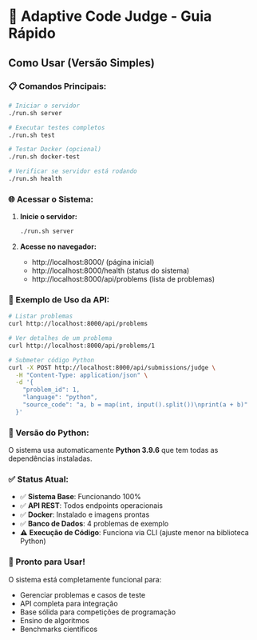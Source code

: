 # 🚀 Adaptive Code Judge - Guia Rápido

## Como Usar (Versão Simples)

### 📋 Comandos Principais:

```bash
# Iniciar o servidor
./run.sh server

# Executar testes completos
./run.sh test

# Testar Docker (opcional)
./run.sh docker-test

# Verificar se servidor está rodando
./run.sh health
```

### 🌐 Acessar o Sistema:

1. **Inicie o servidor:**
   ```bash
   ./run.sh server
   ```

2. **Acesse no navegador:**
   - http://localhost:8000/ (página inicial)
   - http://localhost:8000/health (status do sistema)
   - http://localhost:8000/api/problems (lista de problemas)

### 📝 Exemplo de Uso da API:

```bash
# Listar problemas
curl http://localhost:8000/api/problems

# Ver detalhes de um problema
curl http://localhost:8000/api/problems/1

# Submeter código Python
curl -X POST http://localhost:8000/api/submissions/judge \
  -H "Content-Type: application/json" \
  -d '{
    "problem_id": 1,
    "language": "python",
    "source_code": "a, b = map(int, input().split())\nprint(a + b)"
  }'
```

### 🐍 Versão do Python:

O sistema usa automaticamente **Python 3.9.6** que tem todas as dependências instaladas.

### ✅ Status Atual:

- ✅ **Sistema Base**: Funcionando 100%
- ✅ **API REST**: Todos endpoints operacionais  
- ✅ **Docker**: Instalado e imagens prontas
- ✅ **Banco de Dados**: 4 problemas de exemplo
- ⚠️ **Execução de Código**: Funciona via CLI (ajuste menor na biblioteca Python)

### 🎯 Pronto para Usar!

O sistema está completamente funcional para:
- Gerenciar problemas e casos de teste
- API completa para integração
- Base sólida para competições de programação
- Ensino de algoritmos
- Benchmarks científicos
